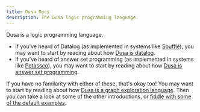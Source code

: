 ```yaml
---
title: Dusa Docs
description: The Dusa logic programming language.
---
```


Dusa is a logic programming language.

- If you've heard of Datalog (as implemented in systems like
  [Soufflé](https://souffle-lang.github.io/program)), you may want to start by
  reading about how [Dusa is datalog](/docs/introductions/datalog/).
- If you've heard of answer set programming (as implemented in systems
  like [Potassco](https://potassco.org/)), you may want to start by reading
  about how [Dusa is answer set programming](/docs/introductions/asp/).

If you have no familarity with either of these, that's okay too! You may want
to start by reading about how [Dusa is a graph exploration
language](/docs/introductions/graph/). Then you can take a look at some of the
other introductions, or [fiddle with some of the default examples](/).
